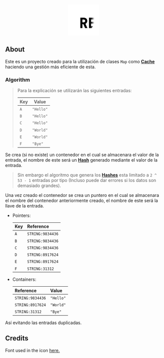 <div align="center">
    <br />
    <p>
        <img src="https://raw.githubusercontent.com/theMarzon/re.bowl/main/assets/icon.svg" width="100" /></a>
    </p>
</div>

## About

Este es un proyecto creado para la utilización de clases `Map` como [**Cache**](https://en.wikipedia.org/wiki/Cache_(computing)) haciendo una gestión más eficiente de esta.

### Algorithm

> Para la explicación se utilizarán las siguientes entradas:
>
> | Key | Value     |
> |-----|-----------|
> | `A` | `"Hello"` |
> | `B` | `"Hello"` |
> | `C` | `"Hello"` |
> | `D` | `"World"` |
> | `E` | `"World"` |
> | `F` | `"Bye"`   |

Se crea (si no existe) un contenedor en el cual se almacenara el valor de la entrada, el nombre de este será un [**Hash**](https://en.wikipedia.org/wiki/Hash_function) generado mediante el valor de la entrada.

> Sin embargo el algoritmo que genera los [**Hashes**](https://en.wikipedia.org/wiki/Hash_function) esta limitado a `2 ^ 53 - 1` entradas por tipo (Incluso puede dar errores si los datos son demasiado grandes).

Una vez creado el contenedor se crea un puntero en el cual se almacenara el nombre del contenedor anteriormente creado, el nombre de este será la llave de la entrada.

- Pointers:

    | Key | Reference        |
    |-----|------------------|
    | `A` | `STRING:9834436` |
    | `B` | `STRING:9834436` |
    | `C` | `STRING:9834436` |
    | `D` | `STRING:8917624` |
    | `E` | `STRING:8917624` |
    | `F` | `STRING:31312`   |

- Containers:

    | Reference        | Value       |
    |------------------|-------------|
    | `STRING:9834436` | `"Hello"`   |
    | `STRING:8917624` | `"World"`   |
    | `STRING:31312`   | `"Bye"`     |

Así evitando las entradas duplicadas.

## Credits

Font used in the icon [here.](https://www.jetbrains.com/lp/mono)

